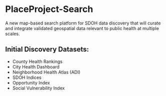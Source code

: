 # PlaceProject-Search
A new map-based search platform for SDOH data discovery that will curate and integrate validated geospatial data relevant to public health at multiple scales.

## Initial Discovery Datasets:

- County Health Rankings 
- City Health Dashboard
- Neighborhood Health Atlas (ADI)
- SDOH Indices
- Opportunity Index
- Social Vulnerability Index
